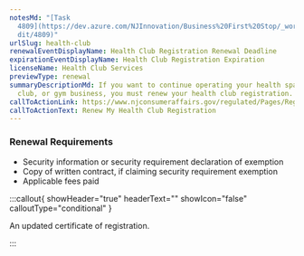 ```yaml
---
notesMd: "[Task
  4809](https://dev.azure.com/NJInnovation/Business%20First%20Stop/_workitems/e\
  dit/4809)"
urlSlug: health-club
renewalEventDisplayName: Health Club Registration Renewal Deadline
expirationEventDisplayName: Health Club Registration Expiration
licenseName: Health Club Services
previewType: renewal
summaryDescriptionMd: If you want to continue operating your health spa, fitness
  club, or gym business, you must renew your health club registration.
callToActionLink: https://www.njconsumeraffairs.gov/regulated/Pages/Regulated-Business-Online-Registration.aspx
callToActionText: Renew My Health Club Registration
---
```


### Renewal Requirements

- Security information or security requirement declaration of exemption
- Copy of written contract, if claiming security requirement exemption
- Applicable fees paid

:::callout{ showHeader="true" headerText="" showIcon="false" calloutType="conditional" }

An updated certificate of registration.

:::
